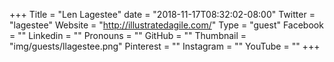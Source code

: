 +++
Title = "Len Lagestee"
date = "2018-11-17T08:32:02-08:00"
Twitter = "lagestee"
Website = "http://illustratedagile.com/"
Type = "guest"
Facebook = ""
Linkedin = ""
Pronouns = ""
GitHub = ""
Thumbnail = "img/guests/llagestee.png"
Pinterest = ""
Instagram = ""
YouTube = ""
+++


